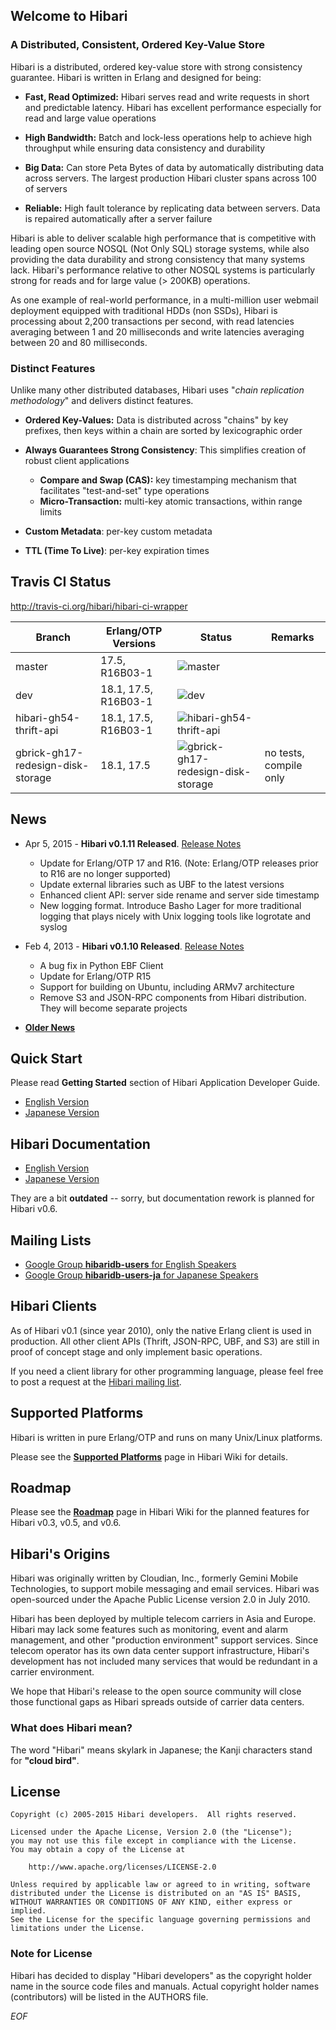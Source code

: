 ## Welcome to Hibari

### A Distributed, Consistent, Ordered Key-Value Store

Hibari is a distributed, ordered key-value store with strong
consistency guarantee. Hibari is written in Erlang and designed for
being:

- **Fast, Read Optimized:** Hibari serves read and write requests in
  short and predictable latency. Hibari has excellent performance
  especially for read and large value operations

- **High Bandwidth:** Batch and lock-less operations help to achieve
  high throughput while ensuring data consistency and durability

- **Big Data:** Can store Peta Bytes of data by automatically
  distributing data across servers. The largest production Hibari
  cluster spans across 100 of servers

- **Reliable:** High fault tolerance by replicating data between
  servers. Data is repaired automatically after a server failure

Hibari is able to deliver scalable high performance that is
competitive with leading open source NOSQL (Not Only SQL) storage
systems, while also providing the data durability and strong
consistency that many systems lack. Hibari's performance relative to
other NOSQL systems is particularly strong for reads and for large
value (> 200KB) operations.

As one example of real-world performance, in a multi-million user
webmail deployment equipped with traditional HDDs (non SSDs), Hibari
is processing about 2,200 transactions per second, with read latencies
averaging between 1 and 20 milliseconds and write latencies averaging
between 20 and 80 milliseconds.


### Distinct Features

Unlike many other distributed databases, Hibari uses "*chain
replication methodology*" and delivers distinct features.

- **Ordered Key-Values:** Data is distributed across "chains" by key
  prefixes, then keys within a chain are sorted by lexicographic order

- **Always Guarantees Strong Consistency**: This simplifies creation
  of robust client applications

  * **Compare and Swap (CAS):** key timestamping mechanism that
    facilitates "test-and-set" type operations
  * **Micro-Transaction:** multi-key atomic transactions, within
    range limits

- **Custom Metadata**: per-key custom metadata
- **TTL (Time To Live)**: per-key expiration times


## Travis CI Status

http://travis-ci.org/hibari/hibari-ci-wrapper

Branch                            | Erlang/OTP Versions  | Status                              | Remarks
--------------------------------- | -------------------- | ----------------------------------- | ------------
master                            | 17.5, R16B03-1       | ![master](https://travis-ci.org/hibari/hibari-ci-wrapper.svg?branch=master) |
dev                               | 18.1, 17.5, R16B03-1 | ![dev](https://travis-ci.org/hibari/hibari-ci-wrapper.svg?branch=dev) |
hibari-gh54-thrift-api            | 18.1, 17.5, R16B03-1 | ![hibari-gh54-thrift-api](https://travis-ci.org/hibari/hibari-ci-wrapper.svg?branch=hibari-gh54-thrift-api)|
gbrick-gh17-redesign-disk-storage | 18.1, 17.5           | ![gbrick-gh17-redesign-disk-storage](https://travis-ci.org/hibari/hibari-ci-wrapper.svg?branch=gbrick-gh17-redesign-disk-storage) | no tests, compile only


## News

- Apr 5, 2015 - **Hibari v0.1.11 Released**. [Release Notes](https://github.com/hibari/hibari/blob/master/relnotes/v0.1.11.txt)
  * Update for Erlang/OTP 17 and R16. (Note: Erlang/OTP releases prior
    to R16 are no longer supported)
  * Update external libraries such as UBF to the latest versions
  * Enhanced client API: server side rename and server side timestamp
  * New logging format. Introduce Basho Lager for more traditional
    logging that plays nicely with Unix logging tools like logrotate and
    syslog

- Feb 4, 2013 - **Hibari v0.1.10 Released**. [Release Notes](https://github.com/hibari/hibari/blob/master/relnotes/v0.1.10.txt)
  * A bug fix in Python EBF Client
  * Update for Erlang/OTP R15
  * Support for building on Ubuntu, including ARMv7 architecture
  * Remove S3 and JSON-RPC components from Hibari distribution. They
    will become separate projects

- [**Older News**](https://github.com/hibari/hibari/wiki/Hot-News)


## Quick Start

Please read **Getting Started** section of Hibari Application
Developer Guide.

- [English Version](http://hibari.github.com/hibari-doc/hibari-app-developer-guide.en.html#getting-started)
- [Japanese Version](http://hibari.github.com/hibari-doc/hibari-app-developer-guide.ja.html#getting-started)


## Hibari Documentation

- [English Version](http://hibari.github.com/hibari-doc/)
- [Japanese Version](http://hibari.github.com/hibari-doc/)

They are a bit **outdated** -- sorry, but documentation rework is
planned for Hibari v0.6.


## Mailing Lists

- [Google Group **hibaridb-users** for English Speakers](http://groups.google.com/forum/#!forum/hibaridb-users)
- [Google Group **hibaridb-users-ja** for Japanese Speakers](http://groups.google.com/forum/#!forum/hibaridb-users-ja)


## Hibari Clients

As of Hibari v0.1 (since year 2010), only the native Erlang client is
used in production. All other client APIs (Thrift, JSON-RPC, UBF, and
S3) are still in proof of concept stage and only implement basic
operations.

If you need a client library for other programming language, please
feel free to post a request at the
[Hibari mailing list](http://groups.google.com/forum/#!forum/hibaridb-users).


## Supported Platforms

Hibari is written in pure Erlang/OTP and runs on many Unix/Linux
platforms.

Please see
the [**Supported Platforms**](https://github.com/hibari/hibari/wiki/Supported-Platforms)
page in Hibari Wiki for details.


## Roadmap

Please see
the [**Roadmap**](https://github.com/hibari/hibari/wiki/Roadmap) page
in Hibari Wiki for the planned features for Hibari v0.3, v0.5, and v0.6.


## Hibari's Origins

Hibari was originally written by Cloudian, Inc., formerly Gemini
Mobile Technologies, to support mobile messaging and email services.
Hibari was open-sourced under the Apache Public License version 2.0 in
July 2010.

Hibari has been deployed by multiple telecom carriers in Asia and
Europe. Hibari may lack some features such as monitoring, event and
alarm management, and other "production environment" support services.
Since telecom operator has its own data center support infrastructure,
Hibari's development has not included many services that would be
redundant in a carrier environment.

We hope that Hibari's release to the open source community will close
those functional gaps as Hibari spreads outside of carrier data
centers.


### What does Hibari mean?

The word "Hibari" means skylark in Japanese; the Kanji characters
stand for **"cloud bird"**.


## License

```
Copyright (c) 2005-2015 Hibari developers.  All rights reserved.

Licensed under the Apache License, Version 2.0 (the "License");
you may not use this file except in compliance with the License.
You may obtain a copy of the License at

    http://www.apache.org/licenses/LICENSE-2.0

Unless required by applicable law or agreed to in writing, software
distributed under the License is distributed on an "AS IS" BASIS,
WITHOUT WARRANTIES OR CONDITIONS OF ANY KIND, either express or implied.
See the License for the specific language governing permissions and
limitations under the License.
```


### Note for License

Hibari has decided to display "Hibari developers" as the copyright
holder name in the source code files and manuals. Actual copyright
holder names (contributors) will be listed in the AUTHORS file.


_EOF_
